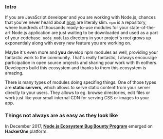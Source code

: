 ### Intro

If you are JavaScript developer and you are working with Node.js, chances that you've never heard about [npm](https://npmjs.org) are literaly slim. ```npm``` is a repository, where hundreds of thousands ready-to-use modules for your state-of-the-art Node.js application are just waiting to be downloaded and used as a part of your codebase. ```node_modules``` directory in your project's root grows up exponentialy along with every new feature you are working on.

Maybe it's even more and **you** develop npm modules as well, providing your fantastic work to the community. That's really fantastic, I always encourage participation in open source projects and sharing your work with th eothers. Developers build this ecosystem and thanks to them this ecosystem is amazing.

There is many types of modules doing specifing things. One of those types are **static servers**, which allows to serve static content from your server directly to your users. They allows to eg. browse directories, edit files or work just like your small internal CDN for serving CSS or images to your app.


### Things not always are as easy as they look like

In December 2017, **[Node.js Ecosystem Bug Bounty Program](https://hackerone.com/nodejs-ecosystem)** emerged on **HackerOne** platform. 